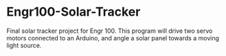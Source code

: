 # Engr100-Solar-Tracker
Final solar tracker project for Engr 100. This program will drive two servo motors connected to an Arduino, and angle a solar panel towards a moving light source.
